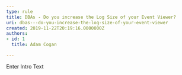 ```yaml
---
type: rule
title: DBAs - Do you increase the Log Size of your Event Viewer?
uri: dbas---do-you-increase-the-log-size-of-your-event-viewer
created: 2019-11-22T20:19:16.0000000Z
authors:
- id: 1
  title: Adam Cogan

---
```




<span class='intro'> Enter Intro Text </span>




